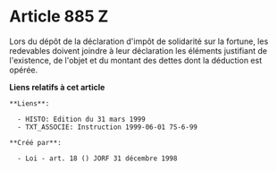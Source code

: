 # Article 885 Z

Lors du dépôt de la déclaration d'impôt de solidarité sur la fortune, les redevables doivent joindre à leur déclaration les
éléments justifiant de l'existence, de l'objet et du montant des dettes dont la déduction est opérée.

**Liens relatifs à cet article**

	**Liens**:

	  - HISTO: Edition du 31 mars 1999
	  - TXT_ASSOCIE: Instruction 1999-06-01 7S-6-99

	**Créé par**:

	  - Loi - art. 18 () JORF 31 décembre 1998
